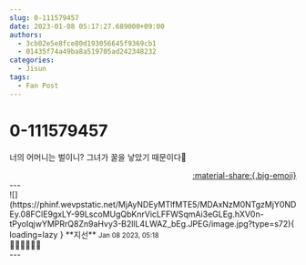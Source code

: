 ```yaml
---
slug: 0-111579457
date: 2023-01-08 05:17:27.689000+09:00
authors:
  - 3cb02e5e8fce80d193056645f9369cb1
  - 01435f74a49ba8a519705ad242348232
categories:
  - Jisun
tags:
  - Fan Post
---
```


# 0-111579457

<div class="post-container" markdown="1">
<div class="content-container md-sidebar__scrollwrap" markdown="1">

너의 어머니는 벌이니? 그녀가 꿀을 낳았기 때문이다🐝

</div>
</div>

<div style="text-align: right;" markdown="1">
<a href="https://weverse.io/fromis9/fanpost/0-111579457" style="text-align: right;">:material-share:{.big-emoji}</a>
</div>
---

<div class="comments-container md-sidebar__scrollwrap" markdown="1">
<div class="comment" markdown="1">
<div class='id-container' markdown="1">
![](https://phinf.wevpstatic.net/MjAyNDEyMTlfMTE5/MDAxNzM0NTgzMjY0NDEy.08FClE9gxLY-99LscoMUgQbKnrVicLFFWSqmAi3eGLEg.hXV0n-tPyoIqjwYMPRrQ8Zn9aHvy3-B2llL4LWAZ_bEg.JPEG/image.jpg?type=s72){ loading=lazy }
**<span class="artist">지선</span>** <small>Jan 08 2023, 05:18</small><br>
</div>
<div class='comment-body' markdown="1">
🍯🍯🍯🍯🍯🍯
</div>
</div>
</div>
---
